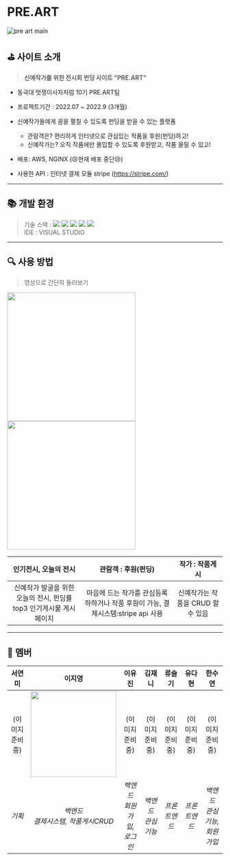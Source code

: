 # PRE.ART
![pre art main](https://user-images.githubusercontent.com/79441145/215336022-a2db2021-98c8-4645-9ec6-2ae5842f05c4.png)

## ⛳ 사이트 소개
> **신예작가를 위한 전시회 펀딩 사이트 "PRE.ART"**
- 동국대 멋쟁이사자처럼 10기 PRE.ART팀
- 프로젝트기간 : 2022.07 ~ 2022.9 (3개월)

- 신예작가들에게 꿈을 펼칠 수 있도록 펀딩을 받을 수 있는 플랫폼
  - 관람객은? 편리하게 인터넷으로 관심있는 작품을 후원(펀딩)하고!
  - 신예작가는? 오직 작품에만 몰입할 수 있도록 후원받고, 작품 올릴 수 있고!

- 배포: AWS, NGINX (😢현재 배포 중단😢)
- 사용한 API : 인터넷 결제 모듈 stripe (https://stripe.com/)
---
## 📚 개발 환경

> 기술 스택 :  <img src="https://img.shields.io/badge/python-3776AB?style=for-the-badge&logo=python&logoColor=white">
> <img src="https://img.shields.io/badge/javascript-F7DF1E?style=for-the-badge&logo=javascript&logoColor=black"> 
> <img src="https://img.shields.io/badge/django-092E20?style=for-the-badge&logo=django&logoColor=white">
> <img src="https://img.shields.io/badge/amazonaws-232F3E?style=for-the-badge&logo=amazonaws&logoColor=white">
> <img src="https://img.shields.io/badge/nginx-009639?style=for-the-badge&logo=nginx&logoColor=white"><br>
> IDE : VISUAL STUDIO

---
## 🔍 사용 방법
> 영상으로 간단히 둘러보기
<img src="https://user-images.githubusercontent.com/79441145/215339150-93161b19-523a-4d2a-b6ba-3bc43929f258.mp4" width=300px>
<img src="https://user-images.githubusercontent.com/79441145/215339480-848c5ed4-bdbe-4603-ab2b-10e2792f19a6.mp4" width=300px>


| 인기전시, 오늘의 전시 | 관람객 : 후원(펀딩)| 작가 : 작품게시 |
|:---:|:---:|:---:|
|신예작가 발굴을 위한 오늘의 전시, 펀딩률 top3 인기게시물 게시 페이지|마음에 드는 작가를 관심등록하하거나 작품 후원이 가능, 결제시스템:stripe api 사용|신예작가는 작품을 CRUD 할 수 있음|


---
## 👥 멤버
|서연미| 이지영 | 이유진 | 김재니 | 류슬기 | 유다현 |한수연|
|:---:|:---------:|:---:|:---:|:---:|:---:|:---:|
| (이미지준비중)| <img src="https://user-images.githubusercontent.com/65756225/208081475-0b5e5188-bef9-4ace-9b02-48360988f57f.png" width="200px" /> |(이미지준비중) |(이미지준비중) |(이미지준비중) | (이미지준비중)|(이미지준비중) |(이미지준비중) |(이미지준비중) |
| *기획* | *백엔드<br>결제시스템, 작품게시CRUD* | *백엔드<br>회원가입, 로그인* | *백엔드<br> 관심기능* |*프론트엔드*|*프론트엔드*|*백엔드<br>관심기능, 회원가입*|

